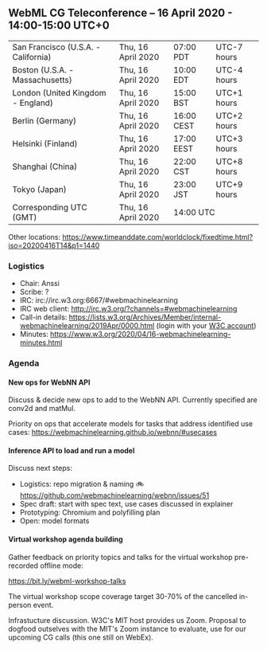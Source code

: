 ## WebML CG Teleconference – 16 April 2020 - 14:00-15:00 UTC+0

<table>
<tr><td> San Francisco (U.S.A. - California) <td> Thu, 16 April 2020 <td> 07:00 PDT <td> UTC-7 hours
<tr><td> Boston (U.S.A. - Massachusetts) <td> Thu, 16 April 2020 <td> 10:00 EDT <td> UTC-4 hours
<tr><td> London (United Kingdom - England) <td> Thu, 16 April 2020 <td> 15:00 BST <td> UTC+1 hours
<tr><td> Berlin (Germany) <td> Thu, 16 April 2020 <td> 16:00 CEST <td> UTC+2 hours
<tr><td> Helsinki (Finland) <td> Thu, 16 April 2020 <td> 17:00 EEST <td> UTC+3 hours
<tr><td> Shanghai (China) <td> Thu, 16 April 2020 <td> 22:00 CST <td> UTC+8 hours
<tr><td> Tokyo (Japan) <td> Thu, 16 April 2020 <td> 23:00 JST <td> UTC+9 hours
<tr><td> Corresponding UTC (GMT) <td> Thu, 16 April 2020 <td colspan=2> 14:00 UTC
</table>

Other locations: https://www.timeanddate.com/worldclock/fixedtime.html?iso=20200416T14&p1=1440

### Logistics

* Chair: Anssi
* Scribe: ?
* IRC: irc://irc.w3.org:6667/#webmachinelearning
* IRC web client: http://irc.w3.org/?channels=#webmachinelearning
* Call-in details: https://lists.w3.org/Archives/Member/internal-webmachinelearning/2019Apr/0000.html (login with your [W3C account](https://www.w3.org/Help/Account/))
* Minutes: https://www.w3.org/2020/04/16-webmachinelearning-minutes.html

### Agenda

#### New ops for WebNN API

Discuss & decide new ops to add to the WebNN API. Currently specified are conv2d and matMul.

Priority on ops that accelerate models for tasks that address identified use cases:
https://webmachinelearning.github.io/webnn/#usecases

#### Inference API to load and run a model

Discuss next steps:

- Logistics: repo migration & naming 🚲https://github.com/webmachinelearning/webnn/issues/51
- Spec draft: start with spec text, use cases discussed in explainer
- Prototyping: Chromium and polyfilling plan
- Open: model formats

#### Virtual workshop agenda building

Gather feedback on priority topics and talks for the virtual workshop pre-recorded offline mode:

https://bit.ly/webml-workshop-talks 

The virtual workshop scope coverage target 30-70% of the cancelled in-person event.

Infrastucture discussion. W3C's MIT host provides us Zoom. Proposal to dogfood outselves with the MIT's Zoom instance to evaluate, use for our upcoming CG calls (this one still on WebEx).

